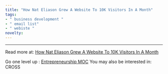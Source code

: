 ```yaml
---
title: "How Nat Eliason Grew A Website To 10K Visitors In A Month"
tags:
- " business development "
- " email list"
- " webiste "
novelty:
---
```


----

Read more at: [How Nat Eliason Grew A Website To 10K Visitors In A Month](https://sumo.com/stories/0-10k-nat-eliason/?src=nat)

Go one level up : [Entrepreneurship MOC](Maps/Entrepreneurship%20MOC.md)
You may also be interested in: CROSS


